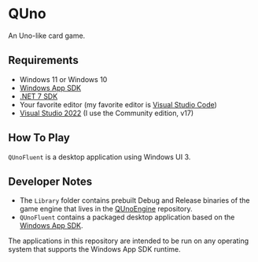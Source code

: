 # QUno

An Uno-like card game.

## Requirements

* Windows 11 or Windows 10
* [Windows App SDK](https://learn.microsoft.com/en-us/windows/apps/windows-app-sdk/)
* [.NET 7 SDK](https://dotnet.microsoft.com/download)
* Your favorite editor (my favorite editor is [Visual Studio Code](https://code.visualstudio.com/))
* [Visual Studio 2022](https://visualstudio.microsoft.com/) (I use the Community edition, v17)

## How To Play

`QUnoFluent` is a desktop application using Windows UI 3.

## Developer Notes

* The `Library` folder contains prebuilt Debug and Release binaries of the game engine 
that lives in the [QUnoEngine](https://github.com/rdeetz/QUnoEngine) repository.
* `QUnoFluent` contains a packaged desktop application based on the
[Windows App SDK](https://learn.microsoft.com/en-us/windows/apps/windows-app-sdk/).

The applications in this repository are intended to be run on any operating system 
that supports the Windows App SDK runtime.
